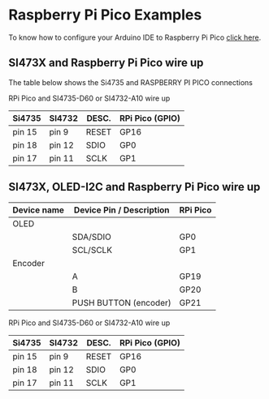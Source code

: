 # Raspberry Pi Pico Examples


To know how to configure your Arduino IDE to Raspberry Pi Pico [click here](https://www.tomshardware.com/how-to/program-raspberry-pi-pico-with-arduino-ide).

## SI473X and Raspberry Pi Pico wire up

The table below shows the Si4735 and RASPBERRY PI PICO connections

  RPi Pico and SI4735-D60 or SI4732-A10 wire up

  | Si4735  | SI4732   | DESC.  | RPi Pico (GPIO) |
  |---------| -------- |--------|-----------------|
  | pin 15  |  pin 9   | RESET  |   GP16          |
  | pin 18  |  pin 12  | SDIO   |   GP0           |
  | pin 17  |  pin 11  | SCLK   |   GP1           |




## SI473X, OLED-I2C and Raspberry Pi Pico wire up



  | Device name | Device Pin / Description  |  RPi Pico  |
  |-------------|---------------------------|------------|
  |    OLED     |                           |            |
  |             | SDA/SDIO                  |  GP0       |
  |             | SCL/SCLK                  |  GP1       |
  |    Encoder  |                           |            |
  |             | A                         |  GP19      |
  |             | B                         |  GP20      |
  |             | PUSH BUTTON (encoder)     |  GP21      |



  RPi Pico and SI4735-D60 or SI4732-A10 wire up

  | Si4735  | SI4732   | DESC.  | RPi Pico (GPIO) |
  |---------| -------- |--------|-----------------|
  | pin 15  |  pin 9   | RESET  |   GP16          |
  | pin 18  |  pin 12  | SDIO   |   GP0           |
  | pin 17  |  pin 11  | SCLK   |   GP1           |

